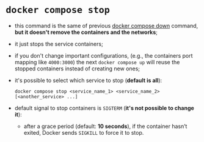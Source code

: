# `docker compose stop`

- this command is the same of previous [docker compose down](../compose-down/compose_down.md) command, **but it doesn't remove the containers and the networks**;
- it just stops the service containers;
- if you don't change important configurations, (e.g., the containers port mapping like `4000:3000`) the next `docker compose up` will reuse the stopped containers instead of creating new ones;


- it's possible to select which service to stop (**default is all**):

    ```commandline
    docker compose stop <service_name_1> <service_name_2> [<another_service> ...]
    ```
- default signal to stop containers is `SIGTERM` (**it's not possible to change it**):
  - after a grace period (default: **10 seconds**), if the container hasn’t exited, Docker sends `SIGKILL` to force it to stop.